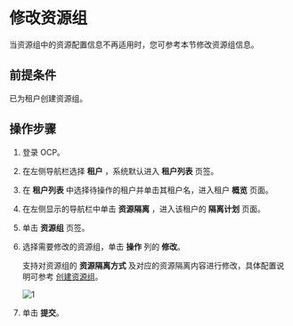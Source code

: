 # 修改资源组

当资源组中的资源配置信息不再适用时，您可参考本节修改资源组信息。

## 前提条件

已为租户创建资源组。

## 操作步骤

1. 登录 OCP。

2. 在左侧导航栏选择 **租户** ，系统默认进入 **租户列表** 页签。

3. 在 **租户列表** 中选择待操作的租户并单击其租户名，进入租户 **概览** 页面。

4. 在左侧显示的导航栏中单击 **资源隔离** ，进入该租户的 **隔离计划** 页面。

5. 单击 **资源组** 页签。

6. 选择需要修改的资源组，单击 **操作** 列的 **修改**。

    支持对资源组的 **资源隔离方式** 及对应的资源隔离内容进行修改，具体配置说明可参考 [创建资源组](200.create-a-resource-group.md)。

    ![1](https://obbusiness-private.oss-cn-shanghai.aliyuncs.com/doc/img/ocp/420/%E7%BC%96%E8%BE%91%E8%B5%84%E6%BA%90%E7%BB%84.png)

7. 单击 **提交**。

